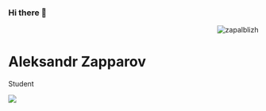 ### Hi there 👋

<!--
**zapalblizh/zapalblizh** is a ✨ _special_ ✨ repository because its `README.md` (this file) appears on your GitHub profile.

Here are some ideas to get you started:

- 🔭 I’m currently working on ...
- 🌱 I’m currently learning ...
- 👯 I’m looking to collaborate on ...
- 🤔 I’m looking for help with ...
- 💬 Ask me about ...
- 📫 How to reach me: ...
- 😄 Pronouns: ...
- ⚡ Fun fact: ...
-->

<p align="right">
  <img src="https://komarev.com/ghpvc/?username=zapalblizh&label=Profile%20views&color=0e75b6&style=flat" alt="zapalblizh" />
</p>

<h1>Aleksandr Zapparov</h1>
<p>Student</p>

<picture>
<source 
  srcset="https://github-readme-stats.zappa.dev/api?username=zapalblizh&show_icons=true&theme=dark&count_private=true"
  media="(prefers-color-scheme: dark)"
/>
<source
  srcset="https://github-readme-stats.zappa.dev/api?username=zapalblizh&show_icons=true&count_private=true"
  media="(prefers-color-scheme: light), (prefers-color-scheme: no-preference)"
/>
<img src="https://github-readme-stats.zappa.dev/api?username=zapalblizh&show_icons=true&count_private=true" />
</picture>

